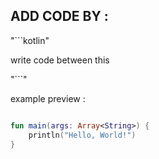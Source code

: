 ## ADD CODE BY :

"```kotlin"

write code between this

"```"

example preview : 

```kotlin

fun main(args: Array<String>) {
    println("Hello, World!")
}

```
